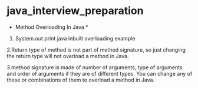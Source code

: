# java_interview_preparation
* Method Overloading In Java *

1. System.out.print java inbuilt overloading example

2.Return type of method is not part of method signature, so just changing the return type will not overload a method in Java.

3.method signature is made of number of arguments, type of arguments and order of arguments if they are of different types. 
You can change any of these or combinations of them to overload a method in Java.


